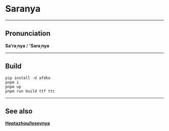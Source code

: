 #	Saranya

*****
##	Pronunciation
**Sa'raˌnya** / **'Saraˌnya**

*****
##	Build
```
pip install -U afdko
pnpm i
pnpm up
pnpm run build ttf ttc
```

*****
##	See also
**[Heptazhou/Iosevnya](https://github.com/Heptazhou/Iosevnya)**

